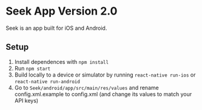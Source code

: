 # Seek App Version 2.0

Seek is an app built for iOS and Android. 

## Setup

1. Install dependences with `npm install`
2. Run `npm start`
3. Build locally to a device or simulator by running `react-native run-ios` or `react-native run-android`
4. Go to `Seek/android/app/src/main/res/values` and rename config.xml.example to config.xml (and change its values to match your API keys)

